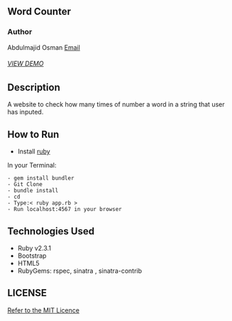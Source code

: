 ## Word  Counter
### Author
Abdulmajid Osman [Email](machidydemajka38@gmail.com)
###### [VIEW DEMO](https://young-wave-61421.herokuapp.com/)

## Description
A website to check how many times of number a word in a string that user has inputed.

## How to Run
- Install [ruby](https://www.ruby-lang.org/en/documentation/installation/)

In your Terminal:
```
- gem install bundler
- Git Clone
- bundle install
- cd
- Type:< ruby app.rb >
- Run localhost:4567 in your browser

```
## Technologies Used
 - Ruby v2.3.1
 - Bootstrap
 - HTML5 
 - RubyGems: rspec, sinatra , sinatra-contrib

## LICENSE
[Refer to the MIT Licence](../LICENSE)
